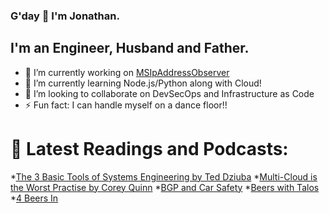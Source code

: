 ### G'day 👋 I'm Jonathan.

## I'm an Engineer, Husband and Father.

- 🔭 I’m currently working on [MSIpAddressObserver]
- 🌱 I’m currently learning Node.js/Python along with Cloud! 
- 👯 I’m looking to collaborate on DevSecOps and Infrastructure as Code
- ⚡ Fun fact: I can handle myself on a dance floor!!

[MSIpAddressObserver]: https://github.com/jonathanLynn/MSIpAddressObserver

# :memo: Latest Readings and Podcasts:

*[The 3 Basic Tools of Systems Engineering by Ted Dziuba](http://hermanradtke.com/teddziuba-archive/2010/12/the-3-basic-tools-of-systems-engineering.html)
*[Multi-Cloud is the Worst Practise by Corey Quinn](https://www.lastweekinaws.com/blog/multi-cloud-is-the-worst-practice/)
*[BGP and Car Safety](https://blog.ipspace.net/2019/12/bgp-and-car-safety.html)
*[Beers with Talos](https://talosintelligence.com/podcasts/shows/beers_with_talos)
*[4 Beers In](https://open.spotify.com/show/08S7YrBcYSRyw5ObNgjLe9)

